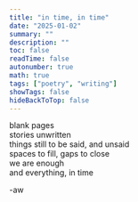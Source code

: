 ```yaml
---
title: "in time, in time"
date: "2025-01-02"
summary: ""
description: ""
toc: false
readTime: false
autonumber: true
math: true
tags: ["poetry", "writing"]
showTags: false
hideBackToTop: false
---
```


blank pages  
stories unwritten  
things still to be said, and unsaid  
spaces to fill, gaps to close  
we are enough  
and everything, in time  
    
  
-aw